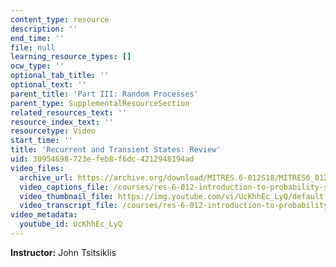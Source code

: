 ```yaml
---
content_type: resource
description: ''
end_time: ''
file: null
learning_resource_types: []
ocw_type: ''
optional_tab_title: ''
optional_text: ''
parent_title: 'Part III: Random Processes'
parent_type: SupplementalResourceSection
related_resources_text: ''
resource_index_text: ''
resourcetype: Video
start_time: ''
title: 'Recurrent and Transient States: Review'
uid: 30954698-723e-feb8-f6dc-4212948194ad
video_files:
  archive_url: https://archive.org/download/MITRES.6-012S18/MITRES6_012S18_L25-05_300k.mp4
  video_captions_file: /courses/res-6-012-introduction-to-probability-spring-2018/d5e3f06ebd1357f0bb16b15b818379f2_UcKhhEc_LyQ.vtt
  video_thumbnail_file: https://img.youtube.com/vi/UcKhhEc_LyQ/default.jpg
  video_transcript_file: /courses/res-6-012-introduction-to-probability-spring-2018/a4b2d05e13b1a4719963cb9e24b86457_UcKhhEc_LyQ.pdf
video_metadata:
  youtube_id: UcKhhEc_LyQ
---
```


**Instructor:** John Tsitsiklis



